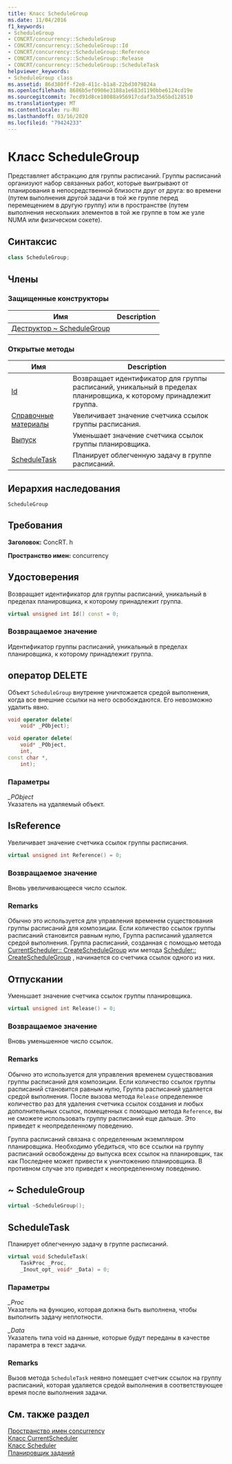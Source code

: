 ```yaml
---
title: Класс ScheduleGroup
ms.date: 11/04/2016
f1_keywords:
- ScheduleGroup
- CONCRT/concurrency::ScheduleGroup
- CONCRT/concurrency::ScheduleGroup::Id
- CONCRT/concurrency::ScheduleGroup::Reference
- CONCRT/concurrency::ScheduleGroup::Release
- CONCRT/concurrency::ScheduleGroup::ScheduleTask
helpviewer_keywords:
- ScheduleGroup class
ms.assetid: 86d380ff-f2e8-411c-b1a8-22bd3079824a
ms.openlocfilehash: 8686b5ef0906e3188a1e683d1190bbe6124cd19e
ms.sourcegitcommit: 7ecd91d8ce18088a956917cdaf3a3565bd128510
ms.translationtype: MT
ms.contentlocale: ru-RU
ms.lasthandoff: 03/16/2020
ms.locfileid: "79424233"
---
```

# <a name="schedulegroup-class"></a>Класс ScheduleGroup

Представляет абстракцию для группы расписаний. Группы расписаний организуют набор связанных работ, которые выигрывают от планирования в непосредственной близости друг от друга: во времени (путем выполнения другой задачи в той же группе перед перемещением в другую группу) или в пространстве (путем выполнения нескольких элементов в той же группе в том же узле NUMA или физическом сокете).

## <a name="syntax"></a>Синтаксис

```cpp
class ScheduleGroup;
```

## <a name="members"></a>Члены

### <a name="protected-constructors"></a>Защищенные конструкторы

|Имя|Description|
|----------|-----------------|
|[Деструктор ~ ScheduleGroup](#dtor)||

### <a name="public-methods"></a>Открытые методы

|Имя|Description|
|----------|-----------------|
|[Id](#id)|Возвращает идентификатор для группы расписаний, уникальный в пределах планировщика, к которому принадлежит группа.|
|[Справочные материалы](#reference)|Увеличивает значение счетчика ссылок группы расписания.|
|[Выпуск](#release)|Уменьшает значение счетчика ссылок группы планировщика.|
|[ScheduleTask](#scheduletask)|Планирует облегченную задачу в группе расписаний.|

## <a name="inheritance-hierarchy"></a>Иерархия наследования

`ScheduleGroup`

## <a name="requirements"></a>Требования

**Заголовок:** ConcRT. h

**Пространство имен:** concurrency

## <a name="id"></a>Удостоверения

Возвращает идентификатор для группы расписаний, уникальный в пределах планировщика, к которому принадлежит группа.

```cpp
virtual unsigned int Id() const = 0;
```

### <a name="return-value"></a>Возвращаемое значение

Идентификатор группы расписаний, уникальный в пределах планировщика, к которому принадлежит группа.

## <a name="operator_delete"></a>оператор DELETE

Объект `ScheduleGroup` внутренне уничтожается средой выполнения, когда все внешние ссылки на него освобождаются. Его невозможно удалить явно.

```cpp
void operator delete(
    void* _PObject);

void operator delete(
    void* _PObject,
    int,
const char *,
    int);
```

### <a name="parameters"></a>Параметры

*_PObject*<br/>
Указатель на удаляемый объект.

## <a name="reference"></a>IsReference

Увеличивает значение счетчика ссылок группы расписания.

```cpp
virtual unsigned int Reference() = 0;
```

### <a name="return-value"></a>Возвращаемое значение

Вновь увеличивающееся число ссылок.

### <a name="remarks"></a>Remarks

Обычно это используется для управления временем существования группы расписаний для композиции. Если количество ссылок группы расписаний становится равным нулю, Группа расписаний удаляется средой выполнения. Группа расписаний, созданная с помощью метода [CurrentScheduler:: CreateScheduleGroup](currentscheduler-class.md#createschedulegroup) или метода [Scheduler:: CreateScheduleGroup](scheduler-class.md#createschedulegroup) , начинается со счетчика ссылок одного из них.

## <a name="release"></a>Отпускании

Уменьшает значение счетчика ссылок группы планировщика.

```cpp
virtual unsigned int Release() = 0;
```

### <a name="return-value"></a>Возвращаемое значение

Вновь уменьшенное число ссылок.

### <a name="remarks"></a>Remarks

Обычно это используется для управления временем существования группы расписаний для композиции. Если количество ссылок группы расписаний становится равным нулю, Группа расписаний удаляется средой выполнения. После вызова метода `Release` определенное количество раз для удаления счетчика ссылок создания и любых дополнительных ссылок, помещенных с помощью метода `Reference`, вы не сможете использовать группу расписаний еще дальше. Это приведет к неопределенному поведению.

Группа расписаний связана с определенным экземпляром планировщика. Необходимо убедиться, что все ссылки на группу расписаний освобождены до выпуска всех ссылок на планировщик, так как Последнее может привести к уничтожению планировщика. В противном случае это приведет к неопределенному поведению.

## <a name="dtor"></a>~ ScheduleGroup

```cpp
virtual ~ScheduleGroup();
```

## <a name="scheduletask"></a>ScheduleTask

Планирует облегченную задачу в группе расписаний.

```cpp
virtual void ScheduleTask(
    TaskProc _Proc,
    _Inout_opt_ void* _Data) = 0;
```

### <a name="parameters"></a>Параметры

*_Proc*<br/>
Указатель на функцию, которая должна быть выполнена, чтобы выполнить задачу неплотности.

*_Data*<br/>
Указатель типа void на данные, которые будут переданы в качестве параметра в текст задачи.

### <a name="remarks"></a>Remarks

Вызов метода `ScheduleTask` неявно помещает счетчик ссылок на группу расписаний, которая удаляется средой выполнения в соответствующее время после выполнения задачи.

## <a name="see-also"></a>См. также раздел

[Пространство имен concurrency](concurrency-namespace.md)<br/>
[Класс CurrentScheduler](currentscheduler-class.md)<br/>
[Класс Scheduler](scheduler-class.md)<br/>
[Планировщик заданий](../../../parallel/concrt/task-scheduler-concurrency-runtime.md)

